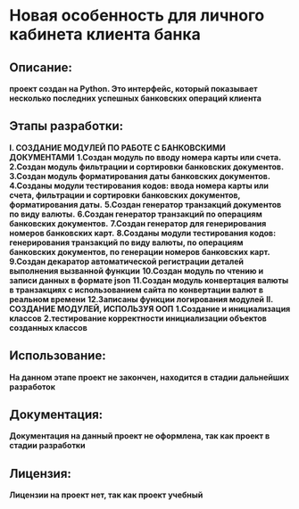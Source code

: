 # **Новая особенность для личного кабинета клиента банка**

## **Описание:**

**проект создан на Python.
Это интерфейс, который показывает несколько последних успешных
банковских операций клиента**

## **Этапы разработки:**

**I. СОЗДАНИЕ МОДУЛЕЙ ПО РАБОТЕ С БАНКОВСКИМИ ДОКУМЕНТАМИ**
**1.Создан модуль по вводу номера карты или счета.**
**2.Создан модуль фильтрации и сортировки банковских документов.**
**3.Создан модуль форматирования даты банковских документов.**
**4.Созданы модули тестирования кодов: ввода номера карты или счета, фильтрации и сортировки банковских документов, форматирования даты.**
**5.Создан генератор транзакций документов по виду валюты.**
**6.Создан генератор транзакций по операциям банковских документов.**
**7.Создан генератор для генерирования номеров банковских карт.**
**8.Созданы модули тестирования кодов: генерирования транзакций по виду валюты, по операциям банковских документов, по генерации номеров банковских карт.**
**9.Создан декаратор автоматической регистрации деталей выполнения вызванной функции**
**10.Создан модуль по чтению и записи данных в формате json**
**11.Создан модуль конвертация валюты в транзакциях с использованием сайта по конвертации валют в реальном времени**
**12.Записаны функции логирования модулей**
**II. СОЗДАНИЕ МОДУЛЕЙ, ИСПОЛЬЗУЯ ООП**
**1.Создание и инициализация классов**
**2.тестирование корректности инициализации объектов созданных классов**
## **Использование:**

**На данном этапе проект не закончен, находится в стадии 
дальнейших разработок**

## **Документация:** 

**Документация на данный проект не оформлена, так как проект в стадии разработки**

## **Лицензия:**

**Лицензии на проект нет, так как проект учебный**